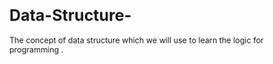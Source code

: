 # Data-Structure-
The concept of data structure which we will use to learn the logic  for programming .
